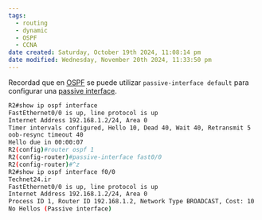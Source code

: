 ```yaml
---
tags:
  - routing
  - dynamic
  - OSPF
  - CCNA
date created: Saturday, October 19th 2024, 11:08:14 pm
date modified: Wednesday, November 20th 2024, 11:33:50 pm
---
```


Recordad que en [OSPF](OSPF.md) se puede utilizar `passive-interface default` para configurar una [passive interface](passive%20interface.md). 

``` bash
R2#show ip ospf interface
FastEthernet0/0 is up, line protocol is up
Internet Address 192.168.1.2/24, Area 0
Timer intervals configured, Hello 10, Dead 40, Wait 40, Retransmit 5
oob-resync timeout 40
Hello due in 00:00:07
R2(config)#router ospf 1
R2(config-router)#passive-interface fast0/0
R2(config-router)#^z
R2#show ip ospf interface f0/0
Technet24.ir
FastEthernet0/0 is up, line protocol is up
Internet Address 192.168.1.2/24, Area 0
Process ID 1, Router ID 192.168.1.2, Network Type BROADCAST, Cost: 10
No Hellos (Passive interface)
```
